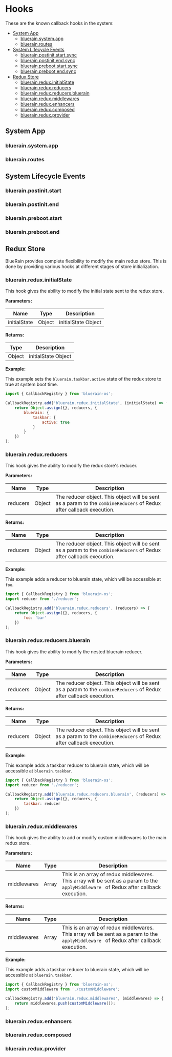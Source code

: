 # Hooks

These are the known callback hooks in the system:

- [System App]()
	-	[bluerain.system.app]()
	-	[bluerain.routes]()
- [System Lifecycle Events]()
	-	[bluerain.postinit.start.sync]()
	-	[bluerain.postinit.end.sync]()
	-	[bluerain.preboot.start.sync]()
	-	[bluerain.preboot.end.sync]()
- [Redux Store](#reduxstore)
	-	[bluerain.redux.initialState](#bluerainreduxinitialState)
	-	[bluerain.redux.reducers]()
	-	[bluerain.redux.reducers.bluerain]()
	-	[bluerain.redux.middlewares]()
	-	[bluerain.redux.enhancers]()
	-	[bluerain.redux.composed]()
	-	[bluerain.redux.provider]()

## System App
### bluerain.system.app
### bluerain.routes

## System Lifecycle Events

### bluerain.postinit.start
### bluerain.postinit.end
### bluerain.preboot.start
### bluerain.preboot.end


## Redux Store
BlueRain provides complete flexibility to modify the main redux store. This is done by providing various hooks at different stages of store initialization.

### bluerain.redux.initialState

This hook gives the ability to modify the initial state sent to the redux store.

**Parameters:**

Name | Type | Description
------------ | ------------- | -------------
initialState | Object | initialState Object

**Returns:**

Type | Description
------------- | -------------
Object | initialState Object

**Example:**

This example sets the `bluerain.taskbar.active` state of the redux store to true at system boot time.

```javascript
import { CallbackRegistry } from 'bluerain-os';

CallbackRegistry.add('bluerain.redux.initialState', (initialState) => {
	return Object.assign({}, reducers, {
		bluerain: {
			taskbar: {
				active: true
			}
		}
	})
);

```

### bluerain.redux.reducers

This hook gives the ability to modify the redux store's reducer.

**Parameters:**

Name | Type | Description
------------ | ------------- | -------------
reducers | Object | The reducer object. This object will be sent as a param to the `combineReducers` of Redux after callback execution.

**Returns:**

Name | Type | Description
------------ | ------------- | -------------
reducers | Object | The reducer object. This object will be sent as a param to the `combineReducers` of Redux after callback execution.

**Example:**

This example adds a reducer to bluerain state, which will be accessible at `foo`.

```javascript
import { CallbackRegistry } from 'bluerain-os';
import reducer from './reducer';

CallbackRegistry.add('bluerain.redux.reducers', (reducers) => {
	return Object.assign({}, reducers, {
		foo: 'bar'
	})
);

```

### bluerain.redux.reducers.bluerain

This hook gives the ability to modify the nested bluerain reducer.

**Parameters:**

Name | Type | Description
------------ | ------------- | -------------
reducers | Object | The reducer object. This object will be sent as a param to the `combineReducers` of Redux after callback execution.

**Returns:**

Name | Type | Description
------------ | ------------- | -------------
reducers | Object | The reducer object. This object will be sent as a param to the `combineReducers` of Redux after callback execution.

**Example:**

This example adds a taskbar reducer to bluerain state, which will be accessible at `bluerain.taskbar`.

```javascript
import { CallbackRegistry } from 'bluerain-os';
import reducer from './reducer';

CallbackRegistry.add('bluerain.redux.reducers.bluerain', (reducers) => {
	return Object.assign({}, reducers, {
		taskbar: reducer
	})
);

```



### bluerain.redux.middlewares

This hook gives the ability to add or modify custom middlewares to the main redux store.

**Parameters:**

Name | Type | Description
------------ | ------------- | -------------
middlewares | Array | This is an array of redux middlewares. This array will be sent as a param to the `applyMiddleware ` of Redux after callback execution.


**Returns:**

Name | Type | Description
------------ | ------------- | -------------
middlewares | Array | This is an array of redux middlewares. This array will be sent as a param to the `applyMiddleware ` of Redux after callback execution.


**Example:**

This example adds a taskbar reducer to bluerain state, which will be accessible at `bluerain.taskbar`.

```javascript
import { CallbackRegistry } from 'bluerain-os';
import customMiddleware from './customMiddleware';

CallbackRegistry.add('bluerain.redux.middlewares', (middlewares) => {
	return middlewares.push(customMiddleware());
);

```

### bluerain.redux.enhancers
### bluerain.redux.composed
### bluerain.redux.provider
